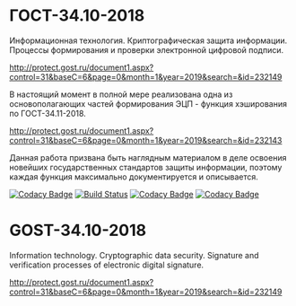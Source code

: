 # ГОСТ-34.10-2018
Информационная технология. Криптографическая защита информации. Процессы формирования и проверки электронной цифровой подписи.

http://protect.gost.ru/document1.aspx?control=31&baseC=6&page=0&month=1&year=2019&search=&id=232149

В настоящий момент в полной мере реализована одна из основополагающих частей формирования ЭЦП - функция хэширования по ГОСТ-34.11-2018.

http://protect.gost.ru/document1.aspx?control=31&baseC=6&page=0&month=1&year=2019&search=&id=232143

Данная работа призвана быть наглядным материалом в деле освоения новейших государственных стандартов защиты информации, поэтому каждая функция максимально документируется и описывается. 

[![Codacy Badge](https://api.codacy.com/project/badge/Grade/5c029b07a50d44daa0a53d09767f978a)](https://app.codacy.com/gh/shomov/GOST-34.10-2018?utm_source=github.com&utm_medium=referral&utm_content=shomov/GOST-34.10-2018&utm_campaign=Badge_Grade)
[![Build Status](https://travis-ci.com/shomov/GOST-34.10-2018.svg?branch=main)](https://travis-ci.com/shomov/GOST-34.10-2018)
[![Codacy Badge](https://app.codacy.com/project/badge/Grade/01f80db73e3e48669df39336093f7ef6)](https://www.codacy.com/gh/shomov/GOST-34.10-2018/dashboard?utm_source=github.com&amp;utm_medium=referral&amp;utm_content=shomov/GOST-34.10-2018&amp;utm_campaign=Badge_Grade)
[![Codacy Badge](https://app.codacy.com/project/badge/Coverage/01f80db73e3e48669df39336093f7ef6)](https://www.codacy.com/gh/shomov/GOST-34.10-2018/dashboard?utm_source=github.com&utm_medium=referral&utm_content=shomov/GOST-34.10-2018&utm_campaign=Badge_Coverage)
# GOST-34.10-2018
Information technology. Cryptographic data security. Signature and verification processes of electronic digital signature.

http://protect.gost.ru/document1.aspx?control=31&baseC=6&page=0&month=1&year=2019&search=&id=232149
